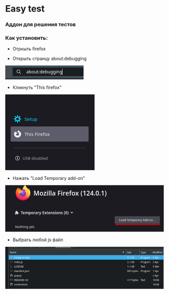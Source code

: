 # Easy test

### Аддон для решения тестов

### Как установить:

-   Отркыть firefox

-   Открыть странцу about:debugging

![About:debugging](./screenshots/1.png "Открытие страницы firefox")

-   Кликнуть "This firefox"

![This firefox button](./screenshots/2.png "Кнопка this firefox")

-   Нажать "Load Temporary add-on"

![Load termporary add-on](./screenshots/3.png "Кнопка загрузить временное расширение")

-   Выбрать любой js файл

![Select js file](./screenshots/4.png "Выбор js-файла")

